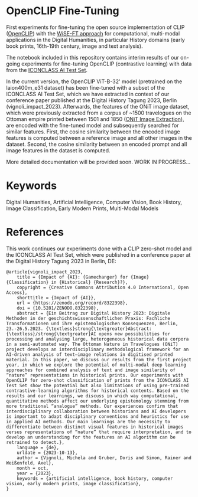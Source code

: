 # OpenCLIP Fine-Tuning
First experiments for fine-tuning the open source implementation of CLIP ([OpenCLIP](https://github.com/mlfoundations/open_clip)) with the [WiSE-FT approach](https://github.com/mlfoundations/wise-ft) for computational, multi-modal applications in the Digital Humanities, in particular History domains (early book prints, 16th-19th century, image and text analysis).

The notebook included in this repository contains interim results of our on-going experiments for fine-tuning OpenCLIP (contrastive learning) with data from the [ICONCLASS AI Test Set](https://iconclass.org/testset/).

In the current version, the OpenCLIP ViT-B-32' model (pretrained on the laion400m_e31 dataset) has been fine-tuned with a subset of the ICONCLASS AI Test Set, which we have extracted in context of our conference paper published at the Digital History Tagung 2023, Berlin (vignoli_impact_2023). Afterwards, the features of the ONiT image dataset, which were previously extracted from a corpus of ~1500 travelogues on the Ottoman empire printed between 1501 and 1850 ([ONiT Image Extraction](https://github.com/ONiT-project/onit-image-extraction)), are encoded with the fine-tuned model and subsequently searched for similar features. First, the cosine similarity between the encoded image features is computed between a reference image and all other images in the dataset. Second, the cosine similarity between an encoded prompt and all image features in the dataset is computed.

More detailed documentation will be provided soon. WORK IN PROGRESS...

# Keywords
Digital Humanities, Artificial Intelligence, Computer Vision, Book History, Image Classification, Early Modern Prints, Multi-Modal Models

# References
This work continues our experiments done with a CLIP zero-shot model and the ICONCLASS AI Test Set, which were published in a conference paper at the Digital History Tagung 2023 in Berlin, DE:

```
@article{vignoli_impact_2023,
	title = {Impact of {AI}: {Gamechanger} for {Image} {Classification} in {Historical} {Research}?},
	copyright = {Creative Commons Attribution 4.0 International, Open Access},
	shorttitle = {Impact of {AI}},
	url = {https://zenodo.org/record/8322398},
	doi = {10.5281/ZENODO.8322398},
	abstract = {Ein Beitrag zur Digital History 2023: Digitale Methoden in der geschichtswissenschaftlichen Praxis: Fachliche Transformationen und ihre epistemologischen Konsequenzen, Berlin, 23.-26.5.2023. {\textless}strong{\textgreater}Abstract: {\textless}/strong{\textgreater}AI opens new possibilities for processing and analysing large, heterogeneous historical data corpora in a semi-automated way. The Ottoman Nature in Travelogues (ONiT) project develops an interdisciplinary methodological framework for an AI-driven analysis of text–image relations in digitised printed material. In this paper, we discuss our results from the first project year, in which we explore the potential of multi-modal deep learning approaches for combined analysis of text and image similarity of “nature” representations in historical prints. Our experiments with OpenCLIP for zero-shot classification of prints from the ICONCLASS AI Test Set show the potential but also limitations of using pre-trained contrastive-learning algorithms for historical contents. Based on the results and our learnings, we discuss in which way computational, quantitative methods affect our underlying epistemology stemming from more traditional “analogue” methods. Our experiences confirm that interdisciplinary collaboration between historians and AI developers is important to adapt disciplinary conventions and heuristics for use in applied AI methods. Our main learnings are the necessity to differentiate between distinct visual features in historical images versus representations of “nature” that require interpretation, and to develop an understanding for the features an AI algorithm can be retrained to detect.},
	language = {de},
	urldate = {2023-10-13},
	author = {Vignoli, Michela and Gruber, Doris and Simon, Rainer and Weißenfeld, Axel},
	month = oct,
	year = {2023},
	keywords = {artificial intelligence, book history, computer vision, early modern prints, image classification},
}

```
